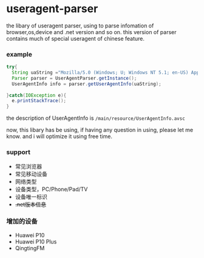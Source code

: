 # useragent-parser

the libary of useragent parser, using to parse infomation of browser,os,device and .net version and so on. this version of parser contains much of special useragent of chinese feature.

### example
``` java
try{
  String uaString ="Mozilla/5.0 (Windows; U; Windows NT 5.1; en-US) AppleWebKit/534.3 (KHTML, like Gecko) Chrome/6.0.472.55 Safari/534.3"
  Parser parser = UserAgentParser.getInstance();
  UserAgentInfo info = parser.getUserAgentInfo(uaString);
  
}catch(IOException e){
  e.printStackTrace();
}

```
the description of  UserAgentInfo is `/main/resource/UserAgentInfo.avsc`

now, this libary has be using, if having any question in using, please let me know. and i will optimize it using free time. 

### support
* 常见浏览器
* 常见移动设备
* 网络类型
* 设备类型，PC/Phone/Pad/TV
* 设备唯一标识
* ~~.net版本信息~~


### 增加的设备
* Huawei P10
* Huawei P10 Plus
* QingtingFM 

